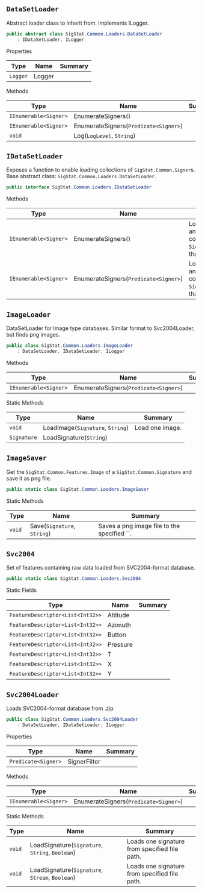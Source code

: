## `DataSetLoader`

Abstract loader class to inherit from. Implements ILogger.
```csharp
public abstract class SigStat.Common.Loaders.DataSetLoader
    : IDataSetLoader, ILogger

```

Properties

| Type | Name | Summary | 
| --- | --- | --- | 
| `Logger` | Logger |  | 


Methods

| Type | Name | Summary | 
| --- | --- | --- | 
| `IEnumerable<Signer>` | EnumerateSigners() |  | 
| `IEnumerable<Signer>` | EnumerateSigners(`Predicate<Signer>`) |  | 
| `void` | Log(`LogLevel`, `String`) |  | 


## `IDataSetLoader`

Exposes a function to enable loading collections of `SigStat.Common.Signer`s.  Base abstract class: `SigStat.Common.Loaders.DataSetLoader`.
```csharp
public interface SigStat.Common.Loaders.IDataSetLoader

```

Methods

| Type | Name | Summary | 
| --- | --- | --- | 
| `IEnumerable<Signer>` | EnumerateSigners() | Loads the database and returns the collection of `SigStat.Common.Signer`s that match the ``. | 
| `IEnumerable<Signer>` | EnumerateSigners(`Predicate<Signer>`) | Loads the database and returns the collection of `SigStat.Common.Signer`s that match the ``. | 


## `ImageLoader`

DataSetLoader for Image type databases.  Similar format to Svc2004Loader, but finds png images.
```csharp
public class SigStat.Common.Loaders.ImageLoader
    : DataSetLoader, IDataSetLoader, ILogger

```

Methods

| Type | Name | Summary | 
| --- | --- | --- | 
| `IEnumerable<Signer>` | EnumerateSigners(`Predicate<Signer>`) |  | 


Static Methods

| Type | Name | Summary | 
| --- | --- | --- | 
| `void` | LoadImage(`Signature`, `String`) | Load one image. | 
| `Signature` | LoadSignature(`String`) |  | 


## `ImageSaver`

Get the `SigStat.Common.Features.Image` of a `SigStat.Common.Signature` and save it as png file.
```csharp
public static class SigStat.Common.Loaders.ImageSaver

```

Static Methods

| Type | Name | Summary | 
| --- | --- | --- | 
| `void` | Save(`Signature`, `String`) | Saves a png image file to the specified ``. | 


## `Svc2004`

Set of features containing raw data loaded from SVC2004-format database.
```csharp
public static class SigStat.Common.Loaders.Svc2004

```

Static Fields

| Type | Name | Summary | 
| --- | --- | --- | 
| `FeatureDescriptor<List<Int32>>` | Altitude |  | 
| `FeatureDescriptor<List<Int32>>` | Azimuth |  | 
| `FeatureDescriptor<List<Int32>>` | Button |  | 
| `FeatureDescriptor<List<Int32>>` | Pressure |  | 
| `FeatureDescriptor<List<Int32>>` | T |  | 
| `FeatureDescriptor<List<Int32>>` | X |  | 
| `FeatureDescriptor<List<Int32>>` | Y |  | 


## `Svc2004Loader`

Loads SVC2004-format database from .zip
```csharp
public class SigStat.Common.Loaders.Svc2004Loader
    : DataSetLoader, IDataSetLoader, ILogger

```

Properties

| Type | Name | Summary | 
| --- | --- | --- | 
| `Predicate<Signer>` | SignerFilter |  | 


Methods

| Type | Name | Summary | 
| --- | --- | --- | 
| `IEnumerable<Signer>` | EnumerateSigners(`Predicate<Signer>`) |  | 


Static Methods

| Type | Name | Summary | 
| --- | --- | --- | 
| `void` | LoadSignature(`Signature`, `String`, `Boolean`) | Loads one signature from specified file path. | 
| `void` | LoadSignature(`Signature`, `Stream`, `Boolean`) | Loads one signature from specified file path. | 


